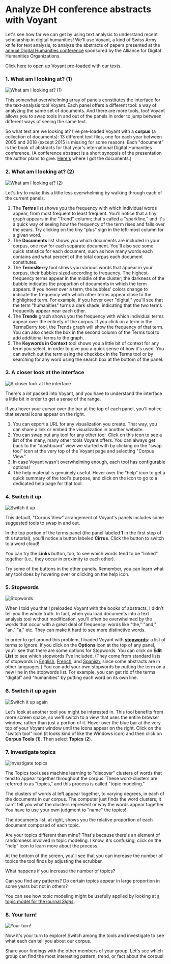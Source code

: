 
# Analyze DH conference abstracts with Voyant

Let's see how far we can get by using text analysis to understand recent scholarship in digital humanities! We'll use Voyant, a kind of Swiss Army knife for text analysis, to analyze the abstracts of papers presented at the [annual Digital Humanities conference](https://adho.org/conference/) sponsored by the Alliance for Digital Humanities Organizations.

Click [here](https://voyant-tools.org/?corpus=b7ccfc7da3f523ff503d5f20d82427c1&amp;stopList=keywords-1d616089b51c15c9ed1d6510656f04f7&amp;panels=corpusterms,termsberry,trends,documents,contexts) to open up Voyant pre-loaded with our texts.

### 1. What am I looking at? (1)

![What am I looking at? (1)](steps-analyze_dh_conference_abstracts_with_voyant/step-0.jpeg)

This somewhat overwhelming array of panels constitutes the interface for the text-analysis tool Voyant. Each panel offers a different tool: a way of analyzing the same set of documents. And there are more tools, too! Voyant allows you to swap tools in and out of the panels in order to jump between different ways of seeing the same text.

So what text are we looking at? I've pre-loaded Voyant with a **corpus** (a collection of documents): 13 different text files, one for each year between 2005 and 2018 (except 2015 is missing for some reason). Each "document" is the book of abstracts for that year's international Digital Humanities conference. (A conference abstract is a short synopsis of the presentation the author plans to give. [Here's](https://zenodo.org/record/1403230) where I got the documents.)

### 2. What am I looking at? (2)

![What am I looking at? (2)](steps-analyze_dh_conference_abstracts_with_voyant/step-1.jpeg)

Let's try to make this a little less overwhelming by walking through each of the current panels.

1. The **Terms** list shows you the frequency with which individual words appear, from most frequent to least frequent. You'll notice that a tiny graph appears in the "Trend" column; that's called a "sparkline," and it's a quick way of seeing how the frequency of the term rises and falls over the years. Try clicking on the tiny "plus" sign in the left-most column for a given word.
2. The **Documents** list shows you which documents are included in your corpus, one row for each separate document. You'll also see some quick statistics for each document, such as how many words each contains and what percent of the total corpus each document constitutes.
3. The **TermsBerry** tool shows you various words that appear in your corpus, their bubbles sized according to frequency. The highest-frequency terms appear in the middle of the cluster; the darkness of the bubble indicates the proportion of documents in which the term appears. If you hover over a term, the bubbles' colors change to indicate the frequency with which other terms appear close to the highlighted term. For example, if you hover over "digital," you'll see that the term "humanities" turns a dark shade, indicating that the two terms frequently appear near each other.
4. The **Trends** graph shows you the frequency with which individual terms appear over the entirety of the corpus. If you click on a term in the TermsBerry tool, the Trends graph will show the frequency of that term. You can also check the box in the second column of the Terms tool to add additional terms to the graph.
5. The **Keywords in Context** tool shows you a little bit of context for any term you select, in order to give you a quick sense of how it's used. You can switch out the term using the checkbox in the Terms tool or by searching for any word using the search box at the bottom of the panel.

### 3. A closer look at the interface

![A closer look at the interface](steps-analyze_dh_conference_abstracts_with_voyant/step-2.jpeg)

There's a *lot* packed into Voyant, and you have to understand the interface a little bit in order to get a sense of the range.

If you hover your cursor over the bar at the top of each panel, you'll notice that several icons appear on the right.

1. You can export a URL for any visualization you create. That way, you can share a link or embed the visualization in another website.
2. You can swap out any tool for any other tool. Click on this icon to see a list of the many, many other tools Voyant offers. You can always get back to the "dashboard" view we started with by clicking on the "swap tool" icon at the very top of the Voyant page and selecting "Corpus View."
3. In case Voyant wasn't overwhelming enough, each tool has configurable options!
4. The help material is genuinely useful. Hover over the "help" icon to get a quick summary of the tool's purpose, and click on the icon to go to a dedicated help page for that tool.

### 4. Switch it up

![Switch it up](steps-analyze_dh_conference_abstracts_with_voyant/step-3.jpeg)

This default, "Corpus View" arrangement of Voyant's panels includes some suggested tools to swap in and out.

In the top portion of the terms panel (the panel labeled **1** in the first step of this tutorial), you'll notice a button labeled **Cirrus**. Click the button to switch to a word cloud!

You can try the **Links** button, too, to see which words tend to be "linked" together (i.e., they occur in proximity to each other).

Try some of the buttons in the other panels. Remember, you can learn what any tool does by hovering over or clicking on the help icon.

### 5. Stopwords

![Stopwords](steps-analyze_dh_conference_abstracts_with_voyant/step-4.jpeg)

When I told you that I preloaded Voyant with the books of abstracts, I didn't tell you the whole truth. In fact, when you load documents into a text analysis tool without modification, you'll often be overwhelmed by the words that occur with a great deal of frequency: words like "the," "and," "an," "a," etc. They can make it hard to see more distinctive words.

In order to get around this problem, I loaded Voyant with [**stopwords**](https://kavita-ganesan.com/what-are-stop-words/): a list of terms to ignore. If you click on the **Options** icon at the top of any panel, you'll see that there are some options for Stopwords. You can click on **Edit List** to see which stopwords I've included. (They come from standard lists of stopwords in [English](https://gist.github.com/sebleier/554280), [French](https://github.com/stopwords-iso/stopwords-fr/blob/master/stopwords-fr.txt), and [Spanish](https://github.com/stopwords-iso/stopwords-es/blob/master/stopwords-es.txt), since some abstracts are in other languages.) You can add your own stopwords by putting the term on a new line in the stopwords list. For example, you can get rid of the terms "digital" and "humanities" by putting each word on its own line.

### 6. Switch it up again

![Switch it up again](steps-analyze_dh_conference_abstracts_with_voyant/step-5.jpeg)

Let's look at another tool you might be interested in. This tool benefits from more screen space, so we'll switch to a view that uses the entire browser window, rather than just a portion of it. Hover over the blue bar at the very top of your Voyant window until the icons appear on the right. Click on the "switch tool" icon (it looks kind of like the Windows icon) and then click on **Corpus Tools** (**1**). Then select **Topics** (**2**).

### 7. Investigate topics

![Investigate topics](steps-analyze_dh_conference_abstracts_with_voyant/step-6.jpeg)

The Topics tool uses machine learning to "discover" clusters of words that tend to appear together throughout the corpus. These word-clusters are referred to as "topics," and this process is called "topic modeling."

The clusters of words at left appear together, to varying degrees, in each of the documents in our corpus. The computer just finds the word clusters; it can't tell you what the clusters represent or why the words appear together. You have to use your own judgment to "name" the topics!

The documents list, at right, shows you the relative proportion of each document composed of each topic.

Are your topics different than mine? That's because there's an element of randomness involved in topic modeling. I know, it's confusing; click on the "help" icon to learn more about the process.

At the bottom of the screen, you'll see that you can increase the number of topics the tool finds by adjusting the scrubber.

What happens if you increase the number of topics?

Can you find any patterns? Do certain topics appear in large proportion in some years but not in others?

You can see how topic modeling might be usefully applied by looking at [a topic model for the journal *Signs*](https://signsat40.signsjournal.org/topic-model/).

### 8. Your turn!

![Your turn!](steps-analyze_dh_conference_abstracts_with_voyant/step-7.jpeg)

Now it's your turn to explore! Switch among the tools and investigate to see what each can tell you about our corpus.

Share your findings with the other members of your group. Let's see which group can find the most interesting pattern, trend, or fact about the corpus!


